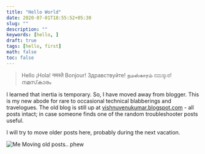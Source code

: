 ```yaml
---
title: "Hello World"
date: 2020-07-01T18:55:52+05:30
slug: ""
description: ""
keywords: [hello, ]
draft: true
tags: [hello, first]
math: false
toc: false
---
```


> Hello ¡Hola! नमस्ते Bonjour! Здравствуйте! நமஸ்காரம் ನಮಸ್ಕಾರ! നമസ്‌കാരം

I learned that inertia is temporary. So, I have moved away from blogger. This is my new abode for rare to occasional technical blabberings and travelogues. 
The old blog is still up at [vishnuvenukumar.blogspot.com](https://vishnuvenukumar.blogspot.com) - all posts intact; in case someone finds one of the random troubleshooter posts useful. 

I will try to move older posts here, probably during the next vacation.

![Me Moving old posts.. phew](/blog/img/moving-posts.gif)